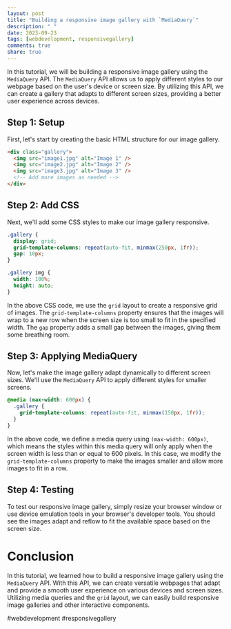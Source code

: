 ```yaml
---
layout: post
title: "Building a responsive image gallery with `MediaQuery`"
description: " "
date: 2023-09-23
tags: [webdevelopment, responsivegallery]
comments: true
share: true
---
```


In this tutorial, we will be building a responsive image gallery using the `MediaQuery` API. The `MediaQuery` API allows us to apply different styles to our webpage based on the user's device or screen size. By utilizing this API, we can create a gallery that adapts to different screen sizes, providing a better user experience across devices.

## Step 1: Setup

First, let's start by creating the basic HTML structure for our image gallery.

```html
<div class="gallery">
  <img src="image1.jpg" alt="Image 1" />
  <img src="image2.jpg" alt="Image 2" />
  <img src="image3.jpg" alt="Image 3" />
  <!-- Add more images as needed -->
</div>
```

## Step 2: Add CSS

Next, we'll add some CSS styles to make our image gallery responsive.

```css
.gallery {
  display: grid;
  grid-template-columns: repeat(auto-fit, minmax(250px, 1fr));
  gap: 10px;
}

.gallery img {
  width: 100%;
  height: auto;
}
```

In the above CSS code, we use the `grid` layout to create a responsive grid of images. The `grid-template-columns` property ensures that the images will wrap to a new row when the screen size is too small to fit in the specified width. The `gap` property adds a small gap between the images, giving them some breathing room.

## Step 3: Applying MediaQuery

Now, let's make the image gallery adapt dynamically to different screen sizes. We'll use the `MediaQuery` API to apply different styles for smaller screens.

```css
@media (max-width: 600px) {
  .gallery {
    grid-template-columns: repeat(auto-fit, minmax(150px, 1fr));
  }
}
```

In the above code, we define a media query using `(max-width: 600px)`, which means the styles within this media query will only apply when the screen width is less than or equal to 600 pixels. In this case, we modify the `grid-template-columns` property to make the images smaller and allow more images to fit in a row.

## Step 4: Testing

To test our responsive image gallery, simply resize your browser window or use device emulation tools in your browser's developer tools. You should see the images adapt and reflow to fit the available space based on the screen size.

# Conclusion

In this tutorial, we learned how to build a responsive image gallery using the `MediaQuery` API. With this API, we can create versatile webpages that adapt and provide a smooth user experience on various devices and screen sizes. Utilizing media queries and the `grid` layout, we can easily build responsive image galleries and other interactive components.

#webdevelopment #responsivegallery